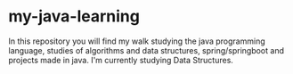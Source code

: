 # my-java-learning
 In this repository you will find my walk studying the java programming language, studies of algorithms and data structures, spring/springboot and projects made in java. I'm currently studying Data Structures.
